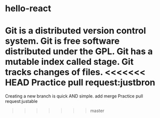# hello-react
Git is a distributed version control system.
Git is free software distributed under the GPL.
Git has a mutable index called stage.
Git tracks changes of files.
<<<<<<< HEAD
Practice pull request:justbron
=======
Creating a new branch is quick AND simple.
add merge
Practice pull request:justable
>>>>>>> master
